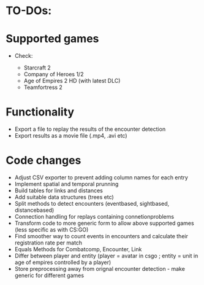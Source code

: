 # TO-DOs:

# Supported games
- Check:

  - Starcraft 2
  - Company of Heroes 1/2
  - Age of Empires 2 HD (with latest DLC)
  - Teamfortress 2

# Functionality
- Export a file to replay the results of the encounter detection
- Export results as a movie file (.mp4, .avi etc)

# Code changes
- Adjust CSV exporter to prevent adding column names for each entry
- Implement spatial and temporal prunning
- Build tables for links and distances
- Add suitable data structures (trees etc)
- Split methods to detect encounters (eventbased, sightbased, distancebased)
- Connection handling for replays containing connetionproblems
- Transform code to more generic form to allow above supported games (less specific as with CS:GO)
- Find smoother way to count events in encounters and calculate their registration rate per match
- Equals Methods for Combatcomp, Encounter, Link
- Differ between player and entity (player = avatar in csgo ; entity = unit in age of empires controlled by a player)
- Store preprocessing away from orignal encounter detection - make generic for different games
